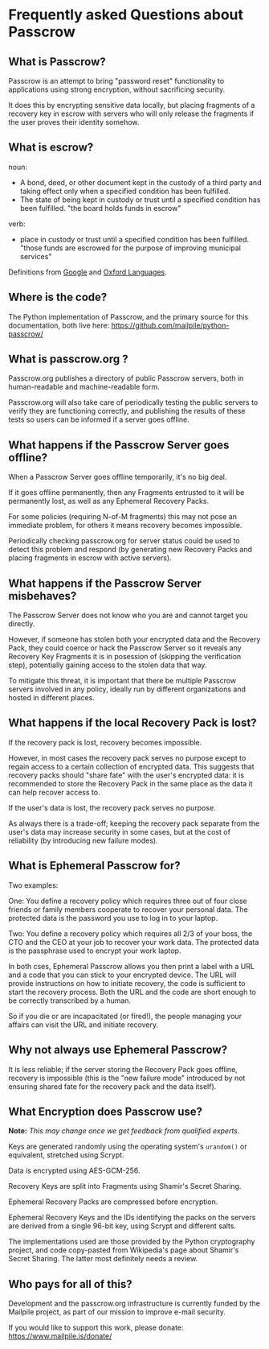 # Frequently asked Questions about Passcrow

## What is Passcrow?

Passcrow is an attempt to bring "password reset" functionality to
applications using strong encryption, without sacrificing security.

It does this by encrypting sensitive data locally, but placing fragments
of a recovery key in escrow with servers who will only release the
fragments if the user proves their identity somehow.


## What is escrow?

noun:

   * A bond, deed, or other document kept in the custody of a third party
     and taking effect only when a specified condition has been fulfilled. 
   * The state of being kept in custody or trust until a specified condition
     has been fulfilled. "the board holds funds in escrow"

verb:

   * place in custody or trust until a specified condition has been fulfilled.
     "those funds are escrowed for the purpose of improving municipal services"

Definitions from [Google](https://www.google.com/search?q=define+escrow) and
[Oxford Languages](https://languages.oup.com/google-dictionary-en/).


## Where is the code?

The Python implementation of Passcrow, and the primary source for this
documentation, both live here: <https://github.com/mailpile/python-passcrow/>


## What is passcrow.org ?

Passcrow.org publishes a directory of public Passcrow servers, both in
human-readable and machine-readable form.

Passcrow.org will also take care of periodically testing the public servers
to verify they are functioning correctly, and publishing the results of
these tests so users can be informed if a server goes offline.


## What happens if the Passcrow Server goes offline?

When a Passcrow Server goes offline temporarily, it's no big deal.

If it goes offline permanently, then any Fragments entrusted to it will
be permanently lost, as well as any Ephemeral Recovery Packs.

For some policies (requiring N-of-M fragments) this may not pose an
immediate problem, for others it means recovery becomes impossible.

Periodically checking passcrow.org for server status could be used to
detect this problem and respond (by generating new Recovery Packs and
placing fragments in escrow with active servers).


## What happens if the Passcrow Server misbehaves?

The Passcrow Server does not know who you are and cannot target you
directly.

However, if someone has stolen both your encrypted data and the Recovery
Pack, they could coerce or hack the Passcrow Server so it reveals any
Recovery Key Fragments it is in posession of (skipping the verification
step), potentially gaining access to the stolen data that way.

To mitigate this threat, it is important that there be multiple Passcrow
servers involved in any policy, ideally run by different organizations and
hosted in different places.


## What happens if the local Recovery Pack is lost?

If the recovery pack is lost, recovery becomes impossible.

However, in most cases the recovery pack serves no purpose except to
regain access to a certain collection of encrypted data. This suggests that
recovery packs should "share fate" with the user's encrypted data: it is
recommended to store the Recovery Pack in the same place as the data it can
help recover access to.

If the user's data is lost, the recovery pack serves no purpose.

As always there is a trade-off; keeping the recovery pack separate from
the user's data may increase security in some cases, but at the cost of
reliability (by introducing new failure modes).


## What is Ephemeral Passcrow for?

Two examples:

One: You define a recovery policy which requires three out of four close
friends or family members cooperate to recover your personal data. The
protected data is the password you use to log in to your laptop.

Two: You define a recovery policy which requires all 2/3 of your boss, the
CTO and the CEO at your job to recover your work data. The protected data
is the passphrase used to encrypt your work laptop.

In both cses, Ephemeral Passcrow allows you then print a label with a
URL and a code that you can stick to your encrypted device. The URL will
provide instructions on how to initiate recovery, the code is sufficient
to start the recovery process. Both the URL and the code are short enough
to be correctly transcribed by a human.

So if you die or are incapacitated (or fired!), the people managing your
affairs can visit the URL and initiate recovery.


## Why not always use Ephemeral Passcrow?

It is less reliable; if the server storing the Recovery Pack goes offline,
recovery is impossible (this is the "new failure mode" introduced by not
ensuring shared fate for the recovery pack and the data itself).


## What Encryption does Passcrow use?

**Note:** *This may change once we get feedback from qualified experts.*

Keys are generated randomly using the operating system's `urandom()` or
equivalent, stretched using Scrypt.

Data is encrypted using AES-GCM-256.

Recovery Keys are split into Fragments using Shamir's Secret Sharing.

Ephemeral Recovery Packs are compressed before encryption.

Ephemeral Recovery Keys and the IDs identifying the packs on the servers
are derived from a single 96-bit key, using Scrypt and different salts.

The implementations used are those provided by the Python cryptography
project, and code copy-pasted from Wikipedia's page about Shamir's Secret
Sharing. The latter most definitely needs a review.


## Who pays for all of this?

Development and the passcrow.org infrastructure is currently funded by
the Mailpile project, as part of our mission to improve e-mail security.

If you would like to support this work, please donate:
<https://www.mailpile.is/donate/>


